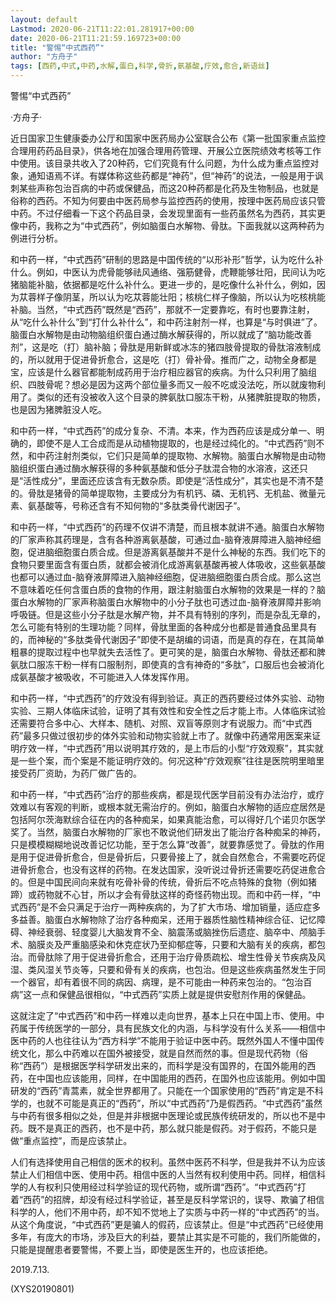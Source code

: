 ```yaml
---
layout: default
Lastmod: 2020-06-21T11:22:01.281917+00:00
date: 2020-06-21T11:21:59.169723+00:00
title: "警惕“中式西药”"
author: "方舟子"
tags: [西药,中式,中药,水解,蛋白,科学,骨折,氨基酸,疗效,愈合,新语丝]
---
```


警惕“中式西药”

·方舟子·

近日国家卫生健康委办公厅和国家中医药局办公室联合公布《第一批国家重点监控合理用药药品目录》，供各地在加强合理用药管理、开展公立医院绩效考核等工作中使用。该目录共收入了20种药，它们究竟有什么问题，为什么成为重点监控对象，通知语焉不详。有媒体称这些药都是“神药”，但“神药”的说法，一般是用于讽刺某些声称包治百病的中药或保健品，而这20种药都是化药及生物制品，也就是俗称的西药。不知为何要由中医药局参与监控西药的使用，按理中医药局应该只管中药。不过仔细看一下这个药品目录，会发现里面有一些药虽然名为西药，其实更像中药，我称之为“中式西药”，例如脑蛋白水解物、骨肽。下面我就以这两种药为例进行分析。

和中药一样，“中式西药”研制的思路是中国传统的“以形补形”哲学，认为吃什么补什么。例如，中医认为虎骨能够祛风通络、强筋健骨，虎鞭能够壮阳，民间认为吃猪脑能补脑，依据都是吃什么补什么。更进一步的，是吃像什么补什么，例如，因为苁蓉样子像阴茎，所以认为吃苁蓉能壮阳；核桃仁样子像脑，所以认为吃核桃能补脑。当然，“中式西药”既然是“西药”，那就不一定要靠吃，有时也要靠注射，从“吃什么补什么”到“打什么补什么”，和中药注射剂一样，也算是“与时俱进”了。脑蛋白水解物是由动物脑组织蛋白通过酶水解获得的，所以就成了“脑功能改善剂”，这是吃（打）脑补脑；骨肽是用新鲜或冰冻的猪四肢骨提取的骨肽溶液制成的，所以就用于促进骨折愈合，这是吃（打）骨补骨。推而广之，动物全身都是宝，应该是什么器官都能制成药用于治疗相应器官的疾病。为什么只利用了脑组织、四肢骨呢？想必是因为这两个部位量多而又一般不吃或没法吃，所以就废物利用了。类似的还有没被收入这个目录的脾氨肽口服冻干粉，从猪脾脏提取的物质，也是因为猪脾脏没人吃。

和中药一样，“中式西药”的成分复杂、不清。本来，作为西药应该是成分单一、明确的，即使不是人工合成而是从动植物提取的，也是经过纯化的。“中式西药”则不然，和中药注射剂类似，它们只是简单的提取物、水解物。脑蛋白水解物是由动物脑组织蛋白通过酶水解获得的多种氨基酸和低分子肽混合物的水溶液，这还只是“活性成分”，里面还应该含有无数杂质。即使是“活性成分”，其实也是不清不楚的。骨肽是猪骨的简单提取物，主要成分为有机钙、磷、无机钙、无机盐、微量元素、氨基酸等，号称还含有不知何物的“多肽类骨代谢因子”。

和中药一样，“中式西药”的药理不仅讲不清楚，而且根本就讲不通。脑蛋白水解物的厂家声称其药理是，含有各种游离氨基酸，可通过血-脑脊液屏障进入脑神经细胞，促进脑细胞蛋白质合成。但是游离氨基酸并不是什么神秘的东西。我们吃下的食物只要里面含有蛋白质，就都会被消化成游离氨基酸再被人体吸收，这些氨基酸也都可以通过血-脑脊液屏障进入脑神经细胞，促进脑细胞蛋白质合成。那么这岂不意味着吃任何含蛋白质的食物的作用，跟注射脑蛋白水解物的效果是一样的？脑蛋白水解物的厂家声称脑蛋白水解物中的小分子肽也可透过血-脑脊液屏障并影响呼吸链。但是这些小分子肽是水解产物，并不具有特别的序列，而是杂乱无章的，怎么可能有特别的生理功能？同样，骨肽里面的各种成分也都是普通食品里具有的，而神秘的“多肽类骨代谢因子”即使不是胡编的词语，而是真的存在，在其简单粗暴的提取过程中也早就失去活性了。更可笑的是，脑蛋白水解物、骨肽还都和脾氨肽口服冻干粉一样有口服制剂，即使真的含有神奇的“多肽”，口服后也会被消化成氨基酸才被吸收，不可能进入人体发挥作用。

和中药一样，“中式西药”的疗效没有得到验证。真正的西药要经过体外实验、动物实验、三期人体临床试验，证明了其有效性和安全性之后才能上市。人体临床试验还需要符合多中心、大样本、随机、对照、双盲等原则才有说服力。而“中式西药”最多只做过很初步的体外实验和动物实验就上市了。就像中药通常用医案来证明疗效一样，“中式西药”用以说明其疗效的，是上市后的小型“疗效观察”，其实就是一些个案，而个案是不能证明疗效的。何况这种“疗效观察”往往是医院明里暗里接受药厂资助，为药厂做广告的。

和中药一样，“中式西药”治疗的那些疾病，都是现代医学目前没有办法治疗，或疗效难以有客观的判断，或根本就无需治疗的。例如，脑蛋白水解物的适应症居然是包括阿尔茨海默综合征在内的各种痴呆，如果真能治愈，可以得好几个诺贝尔医学奖了。当然，脑蛋白水解物的厂家也不敢说他们研发出了能治疗各种痴呆的神药，只是模模糊糊地说改善记忆功能，至于怎么算“改善”，就要靠感觉了。骨肽的作用是用于促进骨折愈合，但是骨折后，只要骨接上了，就会自然愈合，不需要吃药促进骨折愈合，也没有这样的药物。在发达国家，没听说过骨折还需要吃药促进愈合的。但是中国民间向来就有吃骨补骨的传统，骨折后不吃点特殊的食物（例如猪蹄）或药物就不心甘，所以才会有骨肽这样的奇怪药物出现。而和中药一样，“中式西药”是不会只满足于治疗一两种疾病的，为了扩大市场、增加销量，适应症多多益善。脑蛋白水解物除了治疗各种痴呆，还用于器质性脑性精神综合征、记忆障碍、神经衰弱、轻度婴儿大脑发育不全、脑震荡或脑挫伤后遗症、脑卒中、颅脑手术、脑膜炎及严重脑感染和休克症状乃至抑郁症等，只要和大脑有关的疾病，都包治。而骨肽除了用于促进骨折愈合，还用于治疗骨质疏松、增生性骨关节疾病及风湿、类风湿关节炎等，只要和骨有关的疾病，也包治。但是这些疾病虽然发生于同一个器官，却有着很不同的病因、病理，是不可能由一种药来包治的。“包治百病”这一点和保健品很相似，“中式西药”实质上就是提供安慰剂作用的保健品。

这就注定了“中式西药”和中药一样难以走向世界，基本上只在中国上市、使用。中药属于传统医学的一部分，具有民族文化的内涵，与科学没有什么关系——相信中医中药的人也往往认为“西方科学”不能用于验证中医中药。既然外国人不懂中国传统文化，那么中药难以在国外被接受，就是自然而然的事。但是现代药物（俗称“西药”）是根据医学科学研发出来的，而科学是没有国界的，在国外能用的西药，在中国也应该能用，同样，在中国能用的西药，在国外也应该能用。例如中国研发的“西药”青蒿素，就全世界都用了。只能在一个国家使用的“西药”肯定是不科学的，也就不可能是真正的“西药”，所以“中式西药”乃是假西药。“中式西药”虽然与中药有很多相似之处，但是并非根据中医理论或民族传统研发的，所以也不是中药。既不是真正的西药，也不是中药，那么就只能是假药。对于假药，不能只是做“重点监控”，而是应该禁止。

人们有选择使用自己相信的医术的权利。虽然中医药不科学，但是我并不认为应该禁止人们相信中医、使用中药。相信中医的人当然有权利使用中药。同样，相信科学的人有权利只使用经过科学验证的现代药物，或所谓“西药”。“中式西药”打着“西药”的招牌，却没有经过科学验证，甚至是反科学常识的，误导、欺骗了相信科学的人，他们不用中药，却不知不觉地上了实质与中药一样的“中式西药”的当。从这个角度说，“中式西药”更是骗人的假药，应该禁止。但是“中式西药”已经使用多年，有庞大的市场，涉及巨大的利益，要禁止其实是不可能的，我们所能做的，只能是提醒患者要警惕，不要上当，即使是医生开的，也应该拒绝。

2019.7.13.

(XYS20190801)

